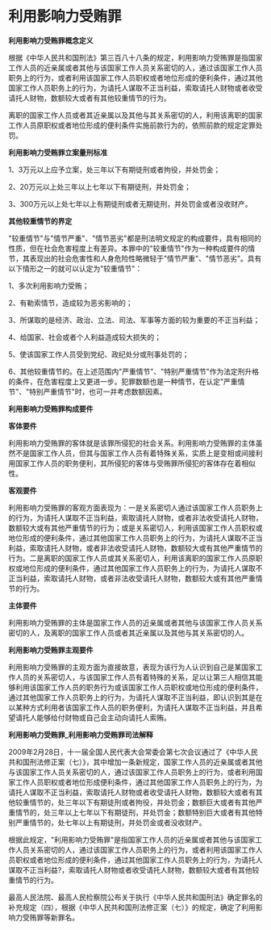 # 利用影响力受贿罪



**利用影响力受贿罪概念定义**

根据《中华人民共和国刑法》第三百八十八条的规定，利用影响力受贿罪是指国家工作人员的近亲属或者其他与该国家工作人员关系密切的人，通过该国家工作人员职务上的行为，或者利用该国家工作人员职权或者地位形成的便利条件，通过其他国家工作人员职务上的行为，为请托人谋取不正当利益，索取请托人财物或者收受请托人财物，数额较大或者有其他较重情节的行为。

离职的国家工作人员或者其近亲属以及其他与其关系密切的人，利用该离职的国家工作人员原职权或者地位形成的便利条件实施前款行为的，依照前款的规定定罪处罚。

**利用影响力受贿罪立案量刑标准**

1、3万元以上应予立案，处三年以下有期徒刑或者拘役，并处罚金；

2、20万元以上处三年以上七年以下有期徒刑，并处罚金；

3、300万元以上处七年以上有期徒刑或者无期徒刑，并处罚金或者没收财产。

**其他较重情节的界定**

"较重情节"与"情节严重"、"情节恶劣"都是刑法明文规定的构成要件，具有相同的性质，但在社会危害程度上有差异。本罪中的"较重情节"作为一种构成要件的情节，其表现出的社会危害性和人身危险性略微轻于"情节严重"、"情节恶劣"。具有以下情形之一的就可以认定为"较重情节"：

1、多次利用影响力受贿；

2、有勒索情节，造成较为恶劣影响的；

3、所谋取的是经济、政治、立法、司法、军事等方面的较为重要的不正当利益；

4、给国家、社会或者个人利益造成较大损失的；

5、使该国家工作人员受到党纪、政纪处分或刑事处罚的；

6、其他较重情节的。在上述范围内"严重情节"、"特别严重情节"作为法定刑升格的条件，在危害程度上又更进一步。犯罪数额也是一种情节，在认定"严重情节"、"特别严重情节"时，也可一并考虑数额因素。



**利用影响力受贿罪构成要件**

**客体要件**

利用影响力受贿罪的客体就是该罪所侵犯的社会关系。利用影响力受贿罪的主体虽然不是国家工作人员，但其与国家工作人员有着特殊关系，实质上是变相或间接利用国家工作人员的职务便利，其所侵犯的客体与受贿罪所侵犯的客体存在着相似性。

**客观要件**

利用影响力受贿罪的客观方面表现为：一是关系密切人通过该国家工作人员职务上的行为，为请托人谋取不正当利益，索取请托人财物，或者非法收受请托人财物，数额较大或有其他严重情节的行为；或是关系密切人，利用该国家工作人员职权或地位形成的便利条件，通过其他国家工作人员职务上的行为，为请托人谋取不正当利益，索取请托人财物，或者非法收受请托人财物，数额较大或有其他严重情节的行为。二是离职的国家工作人员或其关系密切人，利用该离职的国家工作人员原职权或地位形成的便利条件，通过其他国家工作人员职务上的行为，为请托人谋取不正当利益，索取请托人财物，或者非法收受请托人财物，数额较大或有其他严重情节的行为。

**主体要件**

利用影响力受贿罪的主体是国家工作人员的近亲属或者其他与该国家工作人员关系密切的人，及离职的国家工作人员或者其近亲属以及其他与其关系密切的人。

**利用影响力受贿罪主观要件**

利用影响力受贿罪的主观方面为直接故意，表现为该行为人认识到自己是某国家工作人员的关系密切人，与该国家工作人员有着特殊的关系，足以让第三人相信其能够利用该国家工作人员的职务行为或该国家工作人员职权或地位形成的便利条件，通过其他国家工作人员职务上的行为，为请托人谋取不正当利益，即认识到其是在以某种方式利用者该国家工作人员的职务便利，为请托人谋取不正当利益，并且希望请托人能够给付财物或自己会主动向请托人索贿。

**利用影响力受贿罪_利用影响力受贿罪司法解释**

2009年2月28日，十一届全国人民代表大会常委会第七次会议通过了《中华人民共和国刑法修正案（七）》，其中增加一条新规定，国家工作人员的近亲属或者其他与该国家工作人员关系密切的人，通过该国家工作人员职务上的行为，或者利用国家工作人员职权或者地位形成便利条件，通过其他国家工作人员职务上的行为，为请托人谋取不正当利益，索取请托人财物或者收受请托人财物，数额较大或者有其他较重情节的，处三年以下有期徒刑或者拘役，并处罚金；数额巨大或者有其他严重情节的，处三年以上七年以下有期徒刑，并处罚金；数额特别巨大或者有其他特别严重情节的，处七年以上有期徒刑，并处罚金或者没收财产。

根据此规定，"利用影响力受贿罪"是指国家工作人员的近亲属或者其他与该国家工作人员关系密切的人，通过该国家工作人员职务上的行为，或者利用该国家工作人员职权或者地位形成的便利条件，通过其他国家工作人员职务上的行为，为请托人谋取不正当利益?，索取请托人财物或者收受请托人财物，数额较大或者有其他较重情节的行为。

最高人民法院、最高人民检察院公布关于执行《中华人民共和国刑法》确定罪名的补充规定（四），根据《中华人民共和国刑法修正案（七）》的规定，确定了利用影响力受贿罪等新罪名。
